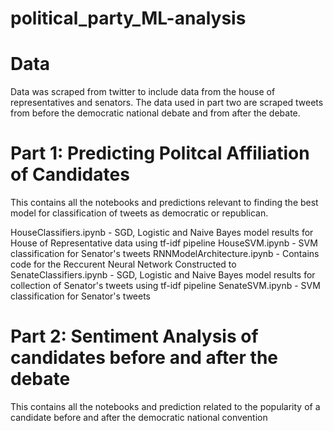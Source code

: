 # political_party_ML-analysis



# Data

Data was scraped from twitter to include data from the house of representatives and senators. The data used in part two are scraped tweets from before the democratic national debate and from after the debate. 
# Part 1: Predicting Politcal Affiliation of Candidates

This contains all the notebooks and predictions relevant to finding the best model for classification of tweets as democratic or republican. 

HouseClassifiers.ipynb  - 	SGD, Logistic and Naive Bayes model results for House of Representative data using tf-idf pipeline
HouseSVM.ipynb 	- SVM classification for Senator's tweets
RNNModelArchitecture.ipynb  - Contains code for the Reccurent Neural Network Constructed to 
SenateClassifiers.ipynb - SGD, Logistic and Naive Bayes model results for collection of Senator's tweets using tf-idf pipeline
SenateSVM.ipynb  - SVM classification for Senator's tweets

# Part 2: Sentiment Analysis of candidates before and after the debate

This contains all the notebooks and prediction related to the popularity of a candidate before and after the democratic national convention
